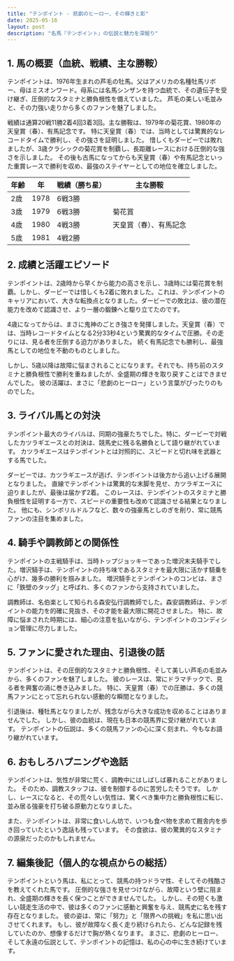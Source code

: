 ```yaml
---
title: "テンポイント - 悲劇のヒーロー、その輝きと影"
date: 2025-05-16
layout: post
description: "名馬『テンポイント』の伝説と魅力を深堀り"
---
```


## 1. 馬の概要（血統、戦績、主な勝鞍）

テンポイントは、1976年生まれの芦毛の牡馬。父はアメリカの名種牡馬リボー、母はミスオンワード。母系には名馬シンザンを持つ血統で、その遺伝子を受け継ぎ、圧倒的なスタミナと勝負根性を備えていました。  芦毛の美しい毛並みと、その力強い走りから多くのファンを魅了しました。

戦績は通算20戦11勝2着4回3着3回。主な勝鞍は、1979年の菊花賞、1980年の天皇賞（春）、有馬記念です。  特に天皇賞（春）では、当時としては驚異的なレコードタイムで勝利し、その強さを証明しました。  惜しくもダービーでは敗れましたが、3歳クラシックの菊花賞を制覇し、長距離レースにおける圧倒的な強さを示しました。  その後も古馬になってからも天皇賞（春）や有馬記念といった重賞レースで勝利を収め、最強のステイヤーとしての地位を確立しました。

| 年齢 | 年 | 戦績（勝ち星） | 主な勝鞍 |
|---|---|---|---|
| 2歳 | 1978 | 6戦3勝 |  |
| 3歳 | 1979 | 6戦3勝 | 菊花賞 |
| 4歳 | 1980 | 4戦3勝 | 天皇賞（春）、有馬記念 |
| 5歳 | 1981 | 4戦2勝 |  |


## 2. 成績と活躍エピソード

テンポイントは、2歳時から早くから能力の高さを示し、3歳時には菊花賞を制覇。しかし、ダービーでは惜しくも2着に敗れました。これは、テンポイントのキャリアにおいて、大きな転換点となりました。ダービーでの敗北は、彼の潜在能力を改めて認識させ、より一層の鍛錬へと駆り立てたのです。

4歳になってからは、まさに鬼神のごとき強さを発揮しました。天皇賞（春）では、当時レコードタイムとなる2分33秒4という驚異的なタイムで圧勝。その走りには、見る者を圧倒する迫力がありました。  続く有馬記念でも勝利し、最強馬としての地位を不動のものとしました。

しかし、5歳以降は故障に悩まされることになります。それでも、持ち前のスタミナと勝負根性で勝利を重ねましたが、全盛期の輝きを取り戻すことはできませんでした。  彼の活躍は、まさに「悲劇のヒーロー」という言葉がぴったりのものでした。


## 3. ライバル馬との対決

テンポイント最大のライバルは、同期の強豪たちでした。特に、ダービーで対戦したカツラギエースとの対決は、競馬史に残る名勝負として語り継がれています。  カツラギエースはテンポイントとは対照的に、スピードと切れ味を武器とする馬でした。

ダービーでは、カツラギエースが逃げ、テンポイントは後方から追い上げる展開となりました。  直線でテンポイントは驚異的な末脚を見せ、カツラギエースに迫りましたが、最後は届かず2着。  このレースは、テンポイントのスタミナと勝負根性を証明する一方で、スピードの重要性も改めて認識させる結果となりました。  他にも、シンボリルドルフなど、数々の強豪馬としのぎを削り、常に競馬ファンの注目を集めました。


## 4. 騎手や調教師との関係性

テンポイントの主戦騎手は、当時トップジョッキーであった増沢末夫騎手でした。増沢騎手は、テンポイントの持ち味であるスタミナを最大限に活かす騎乗を心がけ、幾多の勝利を掴みました。  増沢騎手とテンポイントのコンビは、まさに「鉄壁のタッグ」と呼ばれ、多くのファンから支持されていました。

調教師は、名伯楽として知られる森安弘行調教師でした。森安調教師は、テンポイントの能力を的確に見抜き、その才能を最大限に開花させました。  特に、故障に悩まされた時期には、細心の注意を払いながら、テンポイントのコンディション管理に尽力しました。


## 5. ファンに愛された理由、引退後の話

テンポイントは、その圧倒的なスタミナと勝負根性、そして美しい芦毛の毛並みから、多くのファンを魅了しました。  彼のレースは、常にドラマチックで、見る者を興奮の渦に巻き込みました。  特に、天皇賞（春）での圧勝は、多くの競馬ファンにとって忘れられない感動的な瞬間となりました。

引退後は、種牡馬となりましたが、残念ながら大きな成功を収めることはありませんでした。  しかし、彼の血統は、現在も日本の競馬界に受け継がれています。  テンポイントの伝説は、多くの競馬ファンの心に深く刻まれ、今もなお語り継がれています。


## 6. おもしろハプニングや逸話

テンポイントは、気性が非常に荒く、調教中にはしばしば暴れることがありました。  そのため、調教スタッフは、彼を制御するのに苦労したそうです。  しかし、レースになると、その荒々しい気性は、驚くべき集中力と勝負根性に転じ、並み居る強豪を打ち破る原動力となりました。

また、テンポイントは、非常に食いしん坊で、いつも食べ物を求めて厩舎内を歩き回っていたという逸話も残っています。  その食欲は、彼の驚異的なスタミナの源泉だったのかもしれません。


## 7. 編集後記（個人的な視点からの総括）

テンポイントという馬は、私にとって、競馬の持つドラマ性、そしてその残酷さを教えてくれた馬です。  圧倒的な強さを見せつけながら、故障という壁に阻まれ、全盛期の輝きを長く保つことができませんでした。  しかし、その短くも激しい競走生活の中で、彼は多くのファンに感動と興奮を与え、競馬史に名を残す存在となりました。  彼の姿は、常に「努力」と「限界への挑戦」を私に思い出させてくれます。  もし、彼が故障なく長く走り続けられたら、どんな記録を残していたのか、想像するだけで胸が熱くなります。  まさに、悲劇のヒーロー、そして永遠の伝説として、テンポイントの記憶は、私の心の中に生き続けています。
